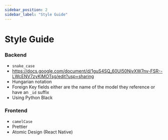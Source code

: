 ```yaml
---
sidebar_position: 2
sidebar_label: "Style Guide"
---
```


# Style Guide

### Backend

- `snake_case`
- https://docs.google.com/document/d/1guS4SQ_60Ul50NjvXW7nv-FSR--LWcENV7zyKlMOTsg/edit?usp=sharing
- Hungarian notation
- Foreign Key fields either are the name of the model they reference or have an `_id` suffix
- Using Python Black

### Frontend

- `camelCase`
- Prettier
- Atomic Design (React Native)
